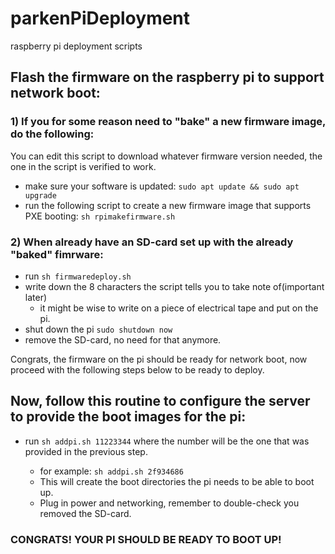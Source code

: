 # parkenPiDeployment
raspberry pi deployment scripts

## Flash the firmware on the raspberry pi to support network boot:

### 1) If you for some reason need to "bake" a new firmware image, do the following:

You can edit this script to download whatever firmware version needed, the one in the script is verified to work.

- make sure your software is updated: `sudo apt update && sudo apt upgrade`
- run the following script to create a new firmware image that supports PXE booting: `sh rpimakefirmware.sh`

### 2) When already have an SD-card set up with the already "baked" fimrware:

- run `sh firmwaredeploy.sh`
- write down the 8 characters the script tells you to take note of(important later)
  - it might be wise to write on a piece of electrical tape and put on the pi.
- shut down the pi `sudo shutdown now`
- remove the SD-card, no need for that anymore.

Congrats, the firmware on the pi should be ready for network boot, now proceed with the following steps below to be ready to deploy.

## Now, follow this routine to configure the server to provide the boot images for the pi:

- run `sh addpi.sh 11223344` where the number will be the one that was provided in the previous step.

  -  for example: `sh addpi.sh 2f934686`
  -  This will create the boot directories the pi needs to be able to boot up.
  -  Plug in power and networking, remember to double-check you removed the SD-card.
  
### CONGRATS! YOUR PI SHOULD BE READY TO BOOT UP!
  
  
